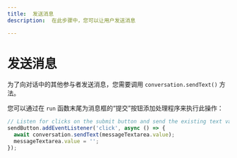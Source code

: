 ```yaml
---
title:  发送消息
description:  在此步骤中，您可以让用户发送消息

---
```


发送消息
====

为了向对话中的其他参与者发送消息，您需要调用 `conversation.sendText()` 方法。

您可以通过在 `run` 函数末尾为消息框的“提交”按钮添加处理程序来执行此操作：

```javascript
// Listen for clicks on the submit button and send the existing text value
sendButton.addEventListener('click', async () => {
  await conversation.sendText(messageTextarea.value);
  messageTextarea.value = '';
});
```


